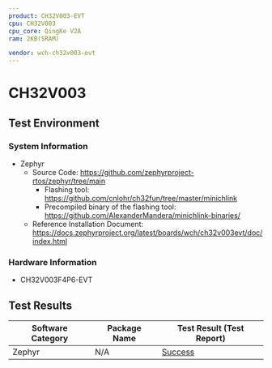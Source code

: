 ```yaml
---
product: CH32V003-EVT
cpu: CH32V003
cpu_core: QingKe V2A
ram: 2KB(SRAM)

vendor: wch-ch32v003-evt
---
```


# CH32V003

## Test Environment

### System Information

- Zephyr
    - Source Code: https://github.com/zephyrproject-rtos/zephyr/tree/main
      - Flashing tool: https://github.com/cnlohr/ch32fun/tree/master/minichlink
      - Precompiled binary of the flashing tool: https://github.com/AlexanderMandera/minichlink-binaries/
    - Reference Installation Document: https://docs.zephyrproject.org/latest/boards/wch/ch32v003evt/doc/index.html

### Hardware Information

- CH32V003F4P6-EVT

## Test Results

| Software Category | Package Name | Test Result (Test Report) |
| ----------------- | ------------ | ------------------------- |
| Zephyr            | N/A          | [Success][Zephyr]         |

[Zephyr]: ./Zephyr/README.md
